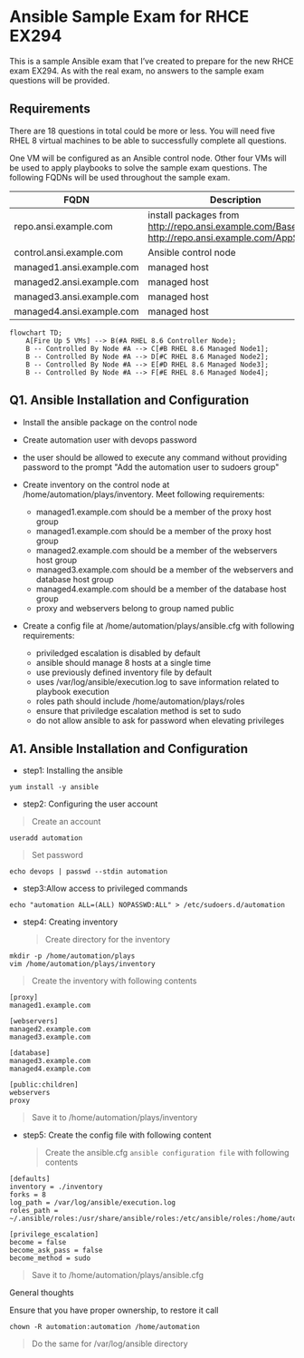 # Ansible Sample Exam for RHCE EX294

This is a sample Ansible exam that I’ve created to prepare for the new RHCE exam EX294. As with the real exam, no answers to the sample exam questions will be provided.

## Requirements

There are 18 questions in total could be more or less.
You will need five RHEL 8 virtual machines to be able to successfully complete all questions.

One VM will be configured as an Ansible control node. Other four VMs will be used to apply playbooks to solve the sample exam questions. The following FQDNs will be used throughout the sample exam.

| FQDN                      | Description                                                                                      |
| ------------------------- | ------------------------------------------------------------------------------------------------ |
| repo.ansi.example.com     | install packages from http://repo.ansi.example.com/BaseOS http://repo.ansi.example.com/AppStream |
| control.ansi.example.com  | Ansible control node                                                                             |
| managed1.ansi.example.com | managed host                                                                                     |
| managed2.ansi.example.com | managed host                                                                                     |
| managed3.ansi.example.com | managed host                                                                                     |
| managed4.ansi.example.com | managed host                                                                                     |

```mermaid
flowchart TD;
    A[Fire Up 5 VMs] --> B(#A RHEL 8.6 Controller Node);
    B -- Controlled By Node #A --> C[#B RHEL 8.6 Managed Node1];
    B -- Controlled By Node #A --> D[#C RHEL 8.6 Managed Node2];
    B -- Controlled By Node #A --> E[#D RHEL 8.6 Managed Node3];
    B -- Controlled By Node #A --> F[#E RHEL 8.6 Managed Node4];
```

## Q1. Ansible Installation and Configuration

- Install the ansible package on the control node
- Create automation user with devops password
- the user should be allowed to execute any command without providing password to the prompt "Add the automation user to sudoers group"
- Create inventory on the control node at /home/automation/plays/inventory. Meet following requirements:

  - managed1.example.com should be a member of the proxy host group
  - managed1.example.com should be a member of the proxy host group
  - managed2.example.com should be a member of the webservers host group
  - managed3.example.com should be a member of the webservers and database host group
  - managed4.example.com should be a member of the database host group
  - proxy and webservers belong to group named public

- Create a config file at /home/automation/plays/ansible.cfg with following requirements:
  - priviledged escalation is disabled by default
  - ansible should manage 8 hosts at a single time
  - use previously defined inventory file by default
  - uses /var/log/ansible/execution.log to save information related to playbook execution
  - roles path should include /home/automation/plays/roles
  - ensure that priviledge escalation method is set to sudo
  - do not allow ansible to ask for password when elevating privileges

## A1. Ansible Installation and Configuration

- step1: Installing the ansible

```
yum install -y ansible
```

- step2: Configuring the user account

> Create an account

```
useradd automation
```

> Set password

```
echo devops | passwd --stdin automation
```

- step3:Allow access to privileged commands

```
echo "automation ALL=(ALL) NOPASSWD:ALL" > /etc/sudoers.d/automation
```

- step4: Creating inventory
  > Create directory for the inventory

```
mkdir -p /home/automation/plays
vim /home/automation/plays/inventory
```

> Create the inventory with following contents

```
[proxy]
managed1.example.com

[webservers]
managed2.example.com
managed3.example.com

[database]
managed3.example.com
managed4.example.com

[public:children]
webservers
proxy
```

> Save it to /home/automation/plays/inventory

- step5: Create the config file with following content
  > Create the ansible.cfg `ansible configuration file` with following contents

```
[defaults]
inventory = ./inventory
forks = 8
log_path = /var/log/ansible/execution.log
roles_path = ~/.ansible/roles:/usr/share/ansible/roles:/etc/ansible/roles:/home/automation/plays/roles

[privilege_escalation]
become = false
become_ask_pass = false
become_method = sudo
```

> Save it to /home/automation/plays/ansible.cfg

General thoughts

Ensure that you have proper ownership, to restore it call

```
chown -R automation:automation /home/automation
```

> Do the same for /var/log/ansible directory
